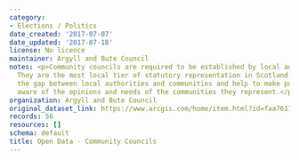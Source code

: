```yaml
---
category:
- Elections / Politics
date_created: '2017-07-07'
date_updated: '2017-07-18'
license: No licence
maintainer: Argyll and Bute Council
notes: <p>Community councils are required to be established by local authorities.
  They are the most local tier of statutory representation in Scotland. They bridge
  the gap between local authorities and communities and help to make public bodies
  aware of the opinions and needs of the communities they represent.</p>
organization: Argyll and Bute Council
original_dataset_link: https://www.arcgis.com/home/item.html?id=faa76111592f4802971cee44a6c54bf6
records: 56
resources: []
schema: default
title: Open Data - Community Councils
---
```

